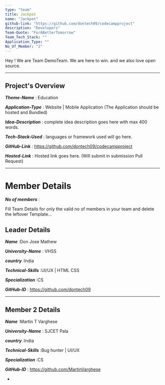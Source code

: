 ```yaml
---
type: "team"                                                        
title: Jackpot
name: "Jackpot"
github-link: "https://github.com/dontech09/codecampproject"
description: "Developers"
Team-Quote: "ForABetterTomorrow"
Team_Tech_Stack: ""
Application_Type: ""
No_Of_Member: "2"
---
```


Hey ! We are Team DemoTeam. We are here to win. and we also love open source.

---

## Project's Overview

_**Theme-Name**_ : Education

_**Application-Type**_ :  Website | Mobile Application (The Application should be hosted and Bundled)

_**Idea-Description**_ : complete idea description goes here with max 400 words.

_**Tech-Stack-Used**_ : languages or framework used will go here.

_**GitHub-Link**_ : https://github.com/dontech09/codecampproject

_**Hosted-Link**_ : Hosted link goes here. (Will submit in submission Pull Request)

---

# Member Details

_**No of members**_ : 

Fill Team Details for only the valid no of members in your team and delete the leftover Template...

## Leader Details

_**Name**_ :Don Jose Mathew

_**University-Name**_ : VHSS

_**country**_ :India
 
_**Technical-Skills**_ :UI/UX | HTML CSS

_**Specialization**_ :CS

_**GitHub-ID**_ :  https://github.com/dontech09

---

## Member 2 Details

_**Name**_ :Martin T Varghese

_**University-Name**_ : SJCET Pala

_**country**_ :India
 
_**Technical-Skills**_ :Bug hunter | UI/UX

_**Specialization**_ :CS

_**GitHub-ID**_ :   https://github.com/MartinVarghese

-
